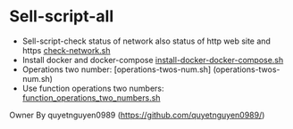 # Sell-script-all
- Sell-script-check status of network also status of http web site and https [check-network.sh](check-network.sh)
- Install docker and docker-compose [install-docker-docker-compose.sh](install-docker-docker-compose.sh)
- Operations two number: [operations-twos-num.sh] (operations-twos-num.sh)
- Use function operations two numbers: [function_operations_two_numbers.sh	](function_operations_two_numbers.sh	)

 
 
 
 
 
 
 
 
 
 
 
 
 
 
 
 
 
 
 Owner By quyetnguyen0989 (https://github.com/quyetnguyen0989/)

